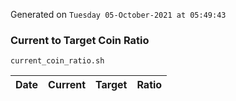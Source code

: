 Generated on `Tuesday 05-October-2021 at 05:49:43`

### Current to Target Coin Ratio
`current_coin_ratio.sh`

Date|Current|Target|Ratio
---|---|---|---
